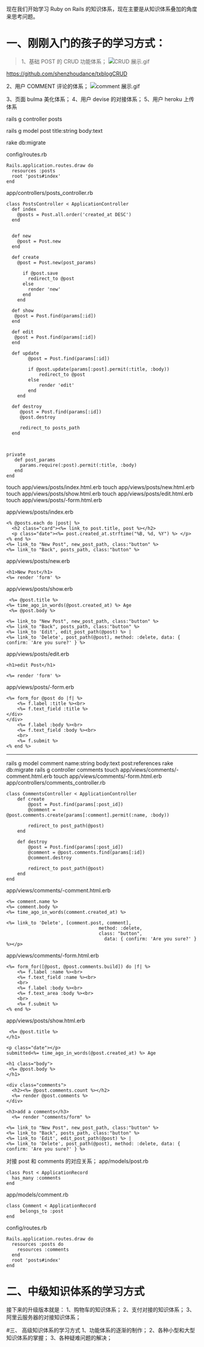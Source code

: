 现在我们开始学习 Ruby on Rails 的知识体系，现在主要是从知识体系叠加的角度来思考问题。


# 一、刚刚入门的孩子的学习方式：
>1、基础 POST 的 CRUD 功能体系；
![CRUD 展示.gif](https://upload-images.jianshu.io/upload_images/7680238-80aecc22ae3370b1.gif?imageMogr2/auto-orient/strip)

https://github.com/shenzhoudance/txblogCRUD

2、用户 COMMENT 评论的体系；
![comment 展示.gif](https://upload-images.jianshu.io/upload_images/7680238-82e52ba12840fdca.gif?imageMogr2/auto-orient/strip)

3、页面 bulma 美化体系；
4、用户 devise 的对接体系；
5、用户 heroku 上传体系

rails g controller posts

rails g model post title:string body:text

rake db:migrate

config/routes.rb

```
Rails.application.routes.draw do
  resources :posts
  root 'posts#index'
end
```
app/controllers/posts_controller.rb
```
class PostsController < ApplicationController
  def index
    @posts = Post.all.order('created_at DESC')
  end


  def new
    @post = Post.new
  end

  def create
    @post = Post.new(post_params)

      if @post.save
        redirect_to @post
      else
        render 'new'
      end
    end

  def show
   @post = Post.find(params[:id])
  end

  def edit
   @post = Post.find(params[:id])
  end

  def update
		@post = Post.find(params[:id])

		if @post.update(params[:post].permit(:title, :body))
			redirect_to @post
		else
			render 'edit'
		end
	end

  def destroy
     @post = Post.find(params[:id])
     @post.destroy

     redirect_to posts_path
  end



private
   def post_params
     params.require(:post).permit(:title, :body)
   end
end

```

touch app/views/posts/index.html.erb
touch app/views/posts/new.html.erb
touch app/views/posts/show.html.erb
touch app/views/posts/edit.html.erb
touch app/views/posts/-form.html.erb

app/views/posts/index.erb
```
<% @posts.each do |post| %>
  <h2 class="card"><%= link_to post.title, post %></h2>
  <p class="date"><%= post.created_at.strftime("%B, %d, %Y") %> </p>
<% end %>
<%= link_to "New Post", new_post_path, class:"button" %>
<%= link_to "Back", posts_path, class:"button" %>

```
app/views/posts/new.erb
```
<h1>New Post</h1>
<%= render 'form' %>
```
app/views/posts/show.erb
```
 <%= @post.title %>
<%= time_ago_in_words(@post.created_at) %> Age
 <%= @post.body %>

<%= link_to "New Post", new_post_path, class:"button" %>
<%= link_to "Back", posts_path, class:"button" %>
<%= link_to 'Edit', edit_post_path(@post) %> |
<%= link_to 'Delete', post_path(@post), method: :delete, data: { confirm: 'Are you sure?' } %>
```
app/views/posts/edit.erb
```
<h1>edit Post</h1>

<%= render 'form' %>
```
app/views/posts/-form.erb
```
<%= form_for @post do |f| %>
	<%= f.label :title %><br>
	<%= f.text_field :title %>
</div>
</div>
	<%= f.label :body %><br>
	<%= f.text_field :body %><br>
	<br>
	<%= f.submit %>
<% end %>
```
---

rails g model  comment name:string body:text post:references
rake db:migrate
rails g controller comments
touch app/views/comments/-comment.html.erb
touch app/views/comments/-form.html.erb
app/controllers/comments_controller.rb
```
class CommentsController < ApplicationController
	def create
		@post = Post.find(params[:post_id])
		@comment = @post.comments.create(params[:comment].permit(:name, :body))

		redirect_to post_path(@post)
	end

	def destroy
		@post = Post.find(params[:post_id])
		@comment = @post.comments.find(params[:id])
		@comment.destroy

		redirect_to post_path(@post)
	end
end

```
app/views/comments/-comment.html.erb
```
<%= comment.name %>
<%= comment.body %>
<%= time_ago_in_words(comment.created_at) %>

<%= link_to 'Delete', [comment.post, comment],
								  method: :delete,
								  class: "button",
								 	data: { confirm: 'Are you sure?' } %></p>
```
app/views/comments/-form.html.erb
```
<%= form_for([@post, @post.comments.build]) do |f| %>
	<%= f.label :name %><br>
	<%= f.text_field :name %><br>
	<br>
	<%= f.label :body %><br>
	<%= f.text_area :body %><br>
	<br>
	<%= f.submit %>
<% end %>

```
app/views/posts/show.html.erb
```
 <%= @post.title %>
</h1>

<p class="date"></p>
submitted<%= time_ago_in_words(@post.created_at) %> Age

<h1 class="body">
 <%= @post.body %>
</h1>

<div class="comments">
  <h2><%= @post.comments.count %></h2>
  <%= render @post.comments %>
</div>

<h3>add a comments</h3>
  <%= render "comments/form" %>

<%= link_to "New Post", new_post_path, class:"button" %>
<%= link_to "Back", posts_path, class:"button" %>
<%= link_to 'Edit', edit_post_path(@post) %> |
<%= link_to 'Delete', post_path(@post), method: :delete, data: { confirm: 'Are you sure?' } %>
```
对接 post 和 comments 的对应关系；
app/models/post.rb
```
class Post < ApplicationRecord
  has_many :comments
end

```
app/models/comment.rb
```
class Comment < ApplicationRecord
     belongs_to :post
end

```
config/routes.rb
```
Rails.application.routes.draw do
  resources :posts do
    resources :comments
  end
  root 'posts#index'
end

```
# 二、中级知识体系的学习方式
接下来的升级版本就是：
1、购物车的知识体系；
2、支付对接的知识体系；
3、阿里云服务器的对接知识体系；

#三、 高级知识体系的学习方式
1、功能体系的逐渐的制作；
2、各种小型和大型知识体系的掌握；
3、各种疑难问题的解决；
